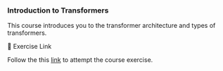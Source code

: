 ### Introduction to Transformers

This course introduces you to the transformer architecture and types of transformers.

📌 Exercise Link

Follow the this [link](https://kahoot.it/challenge/06750042?challenge-id=09844315-5f8a-4583-85b6-a0da0842842a_1742221091201) to attempt the course exercise.
